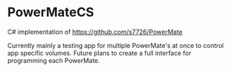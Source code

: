 # PowerMateCS

C# implementation of https://github.com/s7726/PowerMate

Currently mainly a testing app for multiple PowerMate's at once to control app specific volumes.
Future plans to create a full interface for programming each PowerMate.
